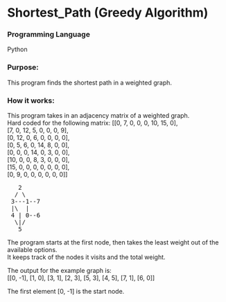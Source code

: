 # Shortest_Path (Greedy Algorithm)

### Programming Language
Python

### Purpose:
This program finds the shortest path in a weighted graph. <br>

### How it works:
This program takes in an adjacency matrix of a weighted graph. <br>
Hard coded for the following matrix:
[[0, 7, 0, 0, 0, 10, 15, 0],<br>
[7, 0, 12, 5, 0, 0, 0, 9],<br>
[0, 12, 0, 6, 0, 0, 0, 0],<br>
[0, 5, 6, 0, 14, 8, 0, 0],<br>
[0, 0, 0, 14, 0, 3, 0, 0],<br>
[10, 0, 0, 8, 3, 0, 0, 0],<br>
[15, 0, 0, 0, 0, 0, 0, 0],<br>
[0, 9, 0, 0, 0, 0, 0, 0]]<br>

<pre>
   2
  / \
 3---1--7
 |\  |
 4 | 0--6
  \|/
   5
</pre>

The program starts at the first node, then takes the least weight out of the available options. <br>
It keeps track of the nodes it visits and the total weight.<br>

The output for the example graph is:<br>
[[0, -1], [1, 0], [3, 1], [2, 3], [5, 3], [4, 5], [7, 1], [6, 0]] <br>

The first element [0, -1] is the start node.
